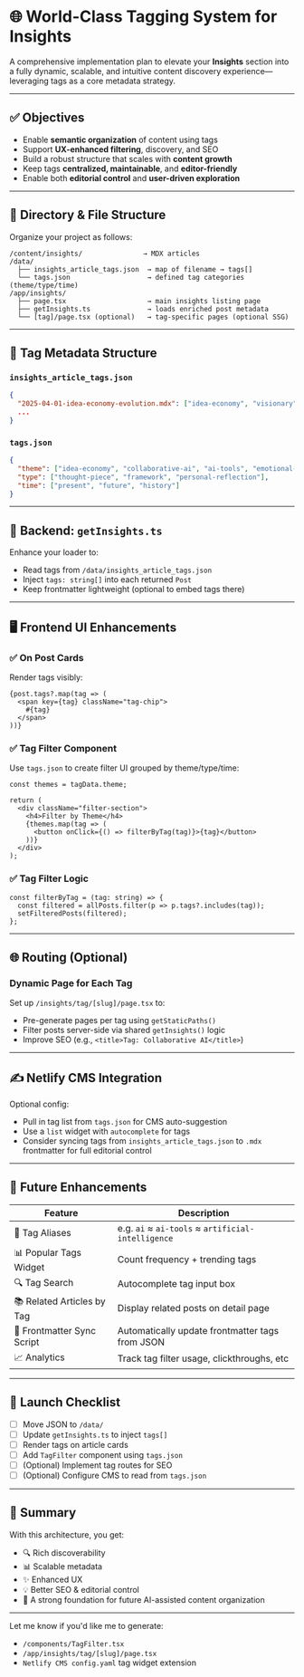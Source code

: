 # 🌐 World-Class Tagging System for Insights

A comprehensive implementation plan to elevate your **Insights** section into a fully dynamic, scalable, and intuitive content discovery experience—leveraging tags as a core metadata strategy.

---

## ✅ Objectives

- Enable **semantic organization** of content using tags
- Support **UX-enhanced filtering**, discovery, and SEO
- Build a robust structure that scales with **content growth**
- Keep tags **centralized, maintainable**, and **editor-friendly**
- Enable both **editorial control** and **user-driven exploration**

---

## 📁 Directory & File Structure

Organize your project as follows:

```
/content/insights/               → MDX articles
/data/
  ├── insights_article_tags.json  → map of filename → tags[]
  └── tags.json                   → defined tag categories (theme/type/time)
/app/insights/
  ├── page.tsx                    → main insights listing page
  ├── getInsights.ts              → loads enriched post metadata
  └── [tag]/page.tsx (optional)   → tag-specific pages (optional SSG)
```

---

## 🧠 Tag Metadata Structure

### `insights_article_tags.json`
```json
{
  "2025-04-01-idea-economy-evolution.mdx": ["idea-economy", "visionary", "history"],
  ...
}
```

### `tags.json`
```json
{
  "theme": ["idea-economy", "collaborative-ai", "ai-tools", "emotional-intelligence"],
  "type": ["thought-piece", "framework", "personal-reflection"],
  "time": ["present", "future", "history"]
}
```

---

## 🧾 Backend: `getInsights.ts`

Enhance your loader to:
- Read tags from `/data/insights_article_tags.json`
- Inject `tags: string[]` into each returned `Post`
- Keep frontmatter lightweight (optional to embed tags there)

---

## 🖥️ Frontend UI Enhancements

### ✅ On Post Cards
Render tags visibly:
```tsx
{post.tags?.map(tag => (
  <span key={tag} className="tag-chip">
    #{tag}
  </span>
))}
```

### ✅ Tag Filter Component
Use `tags.json` to create filter UI grouped by theme/type/time:
```tsx
const themes = tagData.theme;

return (
  <div className="filter-section">
    <h4>Filter by Theme</h4>
    {themes.map(tag => (
      <button onClick={() => filterByTag(tag)}>{tag}</button>
    ))}
  </div>
);
```

### ✅ Tag Filter Logic
```tsx
const filterByTag = (tag: string) => {
  const filtered = allPosts.filter(p => p.tags?.includes(tag));
  setFilteredPosts(filtered);
};
```

---

## 🌐 Routing (Optional)

### Dynamic Page for Each Tag
Set up `/insights/tag/[slug]/page.tsx` to:
- Pre-generate pages per tag using `getStaticPaths()`
- Filter posts server-side via shared `getInsights()` logic
- Improve SEO (e.g., `<title>Tag: Collaborative AI</title>`)

---

## ✍️ Netlify CMS Integration

Optional config:
- Pull in tag list from `tags.json` for CMS auto-suggestion
- Use a `list` widget with `autocomplete` for tags
- Consider syncing tags from `insights_article_tags.json` to `.mdx` frontmatter for full editorial control

---

## 🧩 Future Enhancements

| Feature | Description |
|--------|-------------|
| 🧠 Tag Aliases | e.g. `ai` ≈ `ai-tools` ≈ `artificial-intelligence` |
| 📊 Popular Tags Widget | Count frequency + trending tags |
| 🔍 Tag Search | Autocomplete tag input box |
| 📚 Related Articles by Tag | Display related posts on detail page |
| 🔄 Frontmatter Sync Script | Automatically update frontmatter tags from JSON |
| 📈 Analytics | Track tag filter usage, clickthroughs, etc |

---

## 🚀 Launch Checklist

- [ ] Move JSON to `/data/`
- [ ] Update `getInsights.ts` to inject `tags[]`
- [ ] Render tags on article cards
- [ ] Add `TagFilter` component using `tags.json`
- [ ] (Optional) Implement tag routes for SEO
- [ ] (Optional) Configure CMS to read from `tags.json`

---

## 🧠 Summary

With this architecture, you get:
- 🔍 Rich discoverability
- 📊 Scalable metadata
- ✨ Enhanced UX
- 💡 Better SEO & editorial control
- 🧱 A strong foundation for future AI-assisted content organization

---

Let me know if you'd like me to generate:
- `/components/TagFilter.tsx`
- `/app/insights/tag/[slug]/page.tsx`
- `Netlify CMS config.yaml` tag widget extension

